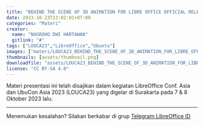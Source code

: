 ```yaml
---
title: "BEHIND THE SCENE OF 3D ANIMATION FOR LIBRE OFFICE OFFICIAL RELEASE VIDEO"
date: 2023-10-23T13:02:01+07:00
categories: "Materi"
creator: 
  name: "NUGROHO DWI HARTAWAN"
  gitlink: "#"
tags: ["LOUCA23","LibreOffice","Ubuntu"]
images: ["materi/LOUCA23_BEHIND_THE_SCENE_OF_3D_ANIMATION_FOR_LIBRE_OFFICE_OFFICIAL_RELEASE_VIDEO_by_NUGROHO_DWI_HARTAWAN/thumbnail.png"]
thumbnails: [assets/thumbnail.png]
downloadfile: "assets/LOUCA23_BEHIND_THE_SCENE_OF_3D_ANIMATION_FOR_LIBRE_OFFICE_OFFICIAL_RELEASE_VIDEO_by_NUGROHO_DWI_HARTAWAN.zip"
license: "CC BY-SA 4.0"
---
```


Materi presentasi ini telah disajikan dalam kegiatan LibreOffice Conf. Asia dan UbuCon Asia 2023 (LOUCA23) yang digelar di Surakarta pada 7 & 8 Oktober 2023 lalu.

---
Menemukan kesalahan? Silakan berkabar di grup [Telegram LibreOffice ID](https://t.me/LibreOfficeID)

